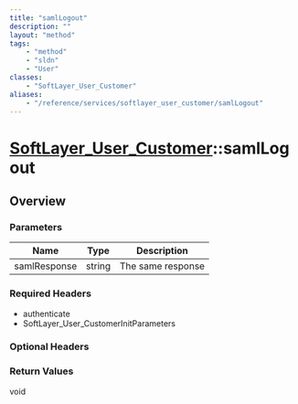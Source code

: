 ```yaml
---
title: "samlLogout"
description: ""
layout: "method"
tags:
    - "method"
    - "sldn"
    - "User"
classes:
    - "SoftLayer_User_Customer"
aliases:
    - "/reference/services/softlayer_user_customer/samlLogout"
---
```

# [SoftLayer_User_Customer](/reference/services/SoftLayer_User_Customer)::samlLogout




## Overview 


### Parameters 
|Name | Type | Description |
| --- | --- | --- |
|samlResponse| string| The same response|


### Required Headers
* authenticate
* SoftLayer_User_CustomerInitParameters

### Optional Headers

### Return Values
void

